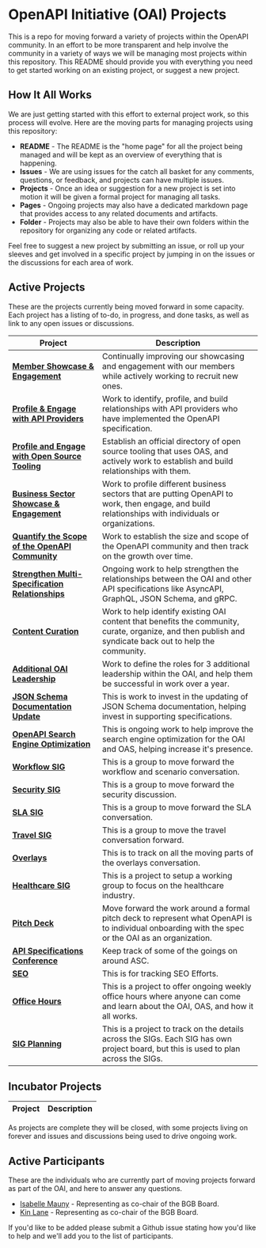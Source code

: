 # OpenAPI Initiative (OAI) Projects
This is a repo for moving forward a variety of projects within the OpenAPI community. In an effort to be more transparent and help involve the community in a variety of ways we will be managing most projects within this repository. This README should provide you with everything you need to get started working on an existing project, or suggest a new project.

## How It All Works
We are just getting started with this effort to external project work, so this process will evolve. Here are the moving parts for managing projects using this repository:

- **README** - The README is the "home page" for all the project being managed and will be kept as an overview of everything that is happening.
- **Issues** - We are using issues for the catch all basket for any comments, questions, or feedback, and projects can have multiple issues.
- **Projects** - Once an idea or suggestion for a new project is set into motion it will be given a formal project for managing all tasks.
- **Pages** - Ongoing projects may also have a dedicated markdown page that provides access to any related documents and artifacts.
- **Folder** - Projects may also be able to have their own folders within the repository for organizing any code or related artifacts.

Feel free to suggest a new project by submitting an issue, or roll up your sleeves and get involved in a specific project by jumping in on the issues or the discussions for each area of work.

<!-- dynamic content -->
## Active Projects
These are the projects currently being moved forward in some capacity. Each project has a listing of to-do, in progress, and done tasks, as well as link to any open issues or discussions.

Project|Description|
|---|---|
|[**Member Showcase & Engagement**](https://github.com/OAI/Projects/projects/2)|Continually improving our showcasing and engagement with our members while actively working to recruit new ones.|
|[**Profile & Engage with API Providers**](https://github.com/OAI/Projects/projects/3)|Work to identify, profile, and build relationships with API providers who have implemented the OpenAPI specification.|
|[**Profile and Engage with Open Source Tooling**](https://github.com/OAI/Projects/projects/4)|Establish an official directory of open source tooling that uses OAS, and actively work to establish and build relationships with them.|
|[**Business Sector Showcase & Engagement**](https://github.com/OAI/Projects/projects/5)|Work to profile different business sectors that are putting OpenAPI to work, then engage, and build relationships with individuals or organizations.|
|[**Quantify the Scope of the OpenAPI Community**](https://github.com/OAI/Projects/projects/6)|Work to establish the size and scope of the OpenAPI community and then track on the growth over time.|
|[**Strengthen Multi-Specification Relationships**](https://github.com/OAI/Projects/projects/7)|Ongoing work to help strengthen the relationships between the OAI and other API specifications like AsyncAPI, GraphQL, JSON Schema, and gRPC.|
|[**Content Curation**](https://github.com/OAI/Projects/projects/8)|Work to help identify existing OAI content that benefits the community, curate, organize, and then publish and syndicate back out to help the community.|
|[**Additional OAI Leadership**](https://github.com/OAI/Projects/projects/9)|Work to define the roles for 3 additional leadership within the OAI, and help them be successful in work over a year.|
|[**JSON Schema Documentation Update**](https://github.com/OAI/Projects/projects/10)|This is work to invest in the updating of JSON Schema documentation, helping invest in supporting specifications.|
|[**OpenAPI Search Engine Optimization**](https://github.com/OAI/Projects/projects/11)|This is ongoing work to help improve the search engine optimization for the OAI and OAS, helping increase it's presence.|
|[**Workflow SIG**](https://github.com/OAI/Projects/projects/13)|This is a group to move forward the workflow and scenario conversation.|
|[**Security SIG**](https://github.com/OAI/Projects/projects/14)|This is a group to move forward the security discussion.|
|[**SLA SIG**](https://github.com/OAI/Projects/projects/15)|This is a group to move forward the SLA conversation.|
|[**Travel SIG**](https://github.com/OAI/Projects/projects/16)|This is a group to move the travel conversation forward.|
|[**Overlays**](https://github.com/OAI/Projects/projects/17)|This is to track on all the moving parts of the overlays conversation.|
|[**Healthcare SIG**](https://github.com/OAI/Projects/projects/18)|This is a project to setup a working group to focus on the healthcare industry.|
|[**Pitch Deck**](https://github.com/OAI/Projects/projects/19)|Move forward the work around a formal pitch deck to represent what OpenAPI is to individual onboarding with the spec or the OAI as an organization.|
|[**API Specifications Conference**](https://github.com/OAI/Projects/projects/20)|Keep track of some of the goings on around ASC.|
|[**SEO**](https://github.com/OAI/Projects/projects/21)|This is for tracking SEO Efforts.|
|[**Office Hours**](https://github.com/OAI/Projects/projects/22)|This is a project to offer ongoing weekly office hours where anyone can come and learn about the OAI, OAS, and how it all works.|
|[**SIG Planning**](https://github.com/OAI/Projects/projects/23)|This is a project to track on the details across the SIGs. Each SIG has own project board, but this is used to plan across the SIGs.|

## Incubator Projects

Project|Description|
|---|---|
<!-- dynamic content -->

As projects are complete they will be closed, with some projects living on forever and issues and discussions being used to drive ongoing work.

## Active Participants
These are the individuals who are currently part of moving projects forward as part of the OAI, and here to answer any questions.

- [Isabelle Mauny](https://github.com/isamauny) - Representing as co-chair of the BGB Board.
- [Kin Lane](https://github.com/kinlane) - Representing as co-chair of the BGB Board.

If you'd like to be added please submit a Github issue stating how you'd like to help and we'll add you to the list of participants.
